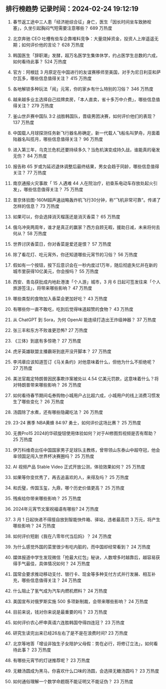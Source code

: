 
## 排行榜趋势 记录时间：2024-02-24 19:12:19
  
  1. 春节返工途中三人患「经济舱综合征」身亡，医生「因长时间坐车致肺栓塞」，久坐引起胸闷气短需要注意哪些？ 689 万热度
    
  2. 北京奔驰 CEO 吐槽有些车企靠堆料竞争：大量烧掉资金，投资人上岸遥遥无期；如何评价他的言论？ 628 万热度
    
  3. 韩国医生「辞职潮」发酵，超万名医学生集体休学，约占医学生总数的六成，如何看待此事？ 524 万热度
    
  4. 官方：阿根廷 3 月原定在中国进行的友谊赛移师至美国，对手为尼日利亚和萨尔瓦多，哪些信息值得关注？ 415 万热度
    
  5. 各地解锁多种玩法「闹」元宵，你的家乡有什么特别的习俗？ 346 万热度
    
  6. 越来越多业主选择自己挂牌卖房，「本人直卖，省十多万中介费」，哪些信息值得关注？ 279 万热度
    
  7. 釜山世乒赛中国队 3:2 战胜韩国队，晋级男团决赛，如何评价他们的表现？ 137 万热度
    
  8. 中国载人月球探测任务新飞行器名称确定，新一代载人飞船名叫梦舟，月面着陆器名叫揽月，哪些信息值得关注？ 96 万热度
    
  9. 进入第三年，乌克兰危机还要持续多久？当危机演变成持久战，谁能真的毫发无伤？ 84 万热度
    
  10. 报告称 65 岁或为延迟退休调整后最终结果，男女会趋于同龄，哪些信息值得关注？ 77 万热度
    
  11. 南京通报火灾事故「 15 人遇难 44 人在院治疗，初查系电动车存放处起火引发」，哪些信息值得关注？ 75 万热度
    
  12. 普京体验图-160M超声速战略轰炸机飞行30分钟，称“飞机非常可靠”。传递了怎样的信息？ 73 万热度
    
  13. 如果可以，你会选择消灭榴莲还是消灭香菜？ 65 万热度
    
  14. 俄乌冲突两周年，谁才是真正的赢家？西方自顾无暇，援助日减，未来将何去何从？ 58 万热度
    
  15. 世界讨厌香菜日，你对香菜是爱还是恨？ 57 万热度
    
  16. 除了看花灯、吃元宵外，你还知道哪些元宵节的习俗？ 56 万热度
    
  17. 假如有一个按钮，按下后意识会在一秒内度过1万年，随后彻底失忆并在新的城市里获得10亿美元，你会按吗？ 55 万热度
    
  18. 西安、青岛获批成内地赴港澳「个人游」城市，3 月 6 日起可签发往来「个人旅游签注」，将带来哪些影响？ 47 万热度
    
  19. 哪些类型的食物加入香菜会更加好吃？ 43 万热度
    
  20. 有哪些你一直不敢吃，吃到后觉得味道超赞的食物？ 43 万热度
    
  21. 从 ChatGPT 到 Sora，为何 OpenAI 能连续打造出王炸级神器？ 37 万热度
    
  22. 张三丰和东方不败谁更恐怖? 27 万热度
    
  23. 《三体》到底有多惊艳？ 27 万热度
    
  24. 虎牙英雄联盟主播霸哥到底开没开脚本？ 27 万热度
    
  25. 李鸿章应该知道签订《马关条约》对他意味着什么，但他为什么不拒绝呢？ 27 万热度
    
  26. 美法官裁定特朗普因民事欺诈案被处以 4.54 亿美元罚款，这意味着什么？将对特朗普带来哪些影响？ 26 万热度
    
  27. 如何看待春节期间屯券购物小城用户占比超六成，小城用户的线上消费习惯发生了哪些变化？ 26 万热度
    
  28. 汤圆除了水煮，还有哪些隐藏吃法？ 26 万热度
    
  29. 23-24 赛季 NBA黄蜂 84:97 勇士，如何评价这场比赛？ 25 万热度
    
  30. 无畏Pro15 2024的华硕旋钮使用体验如何？对于AI修图剪视频是否有帮助？ 25 万热度
    
  31. 伊万科维奇出任中国国家男子足球队主教练，曾带领山东泰山中超夺冠，他会率领国足闯入世界杯决赛圈吗？ 25 万热度
    
  32. AI 视频产品 Stable Video 正式开放公测，体验效果如何？ 25 万热度
    
  33. 如果等你变优秀了，再去追喜欢的人，来得及吗？ 25 万热度
    
  34. 和氏璧，传国玉玺，九鼎，哪个历史价值更高？ 25 万热度
    
  35. 残疾给你带来哪些影响？ 25 万热度
    
  36. 2024年元宵节文案祝福语有哪些? 24 万热度
    
  37. 3 月 1 日起快递不得擅自放到智能快件箱、驿站，违者最高罚 3 万元，将产生哪些影响？ 24 万热度
    
  38. 如何评价短剧《我在八零年代当后妈》？ 24 万热度
    
  39. 为什么感觉外国的菜里很少有吃内脏的，而中国却经常看到？ 24 万热度
    
  40. 媒体报道中学生发现微信「抢最大红包」秘诀，人数增多时越靠后，越容易获得手气最佳，具体情况如何？ 24 万热度
    
  41. 国常会要求推动移动支付、银行卡、现金等多种支付方式并行发展、相互补充，哪些信息值得关注？ 24 万热度
    
  42. 什么阻止了氢气成为汽车内燃机燃料？ 24 万热度
    
  43. 美国宣布对俄罗斯实施 500 多项新制裁，会带来哪些影响？ 24 万热度
    
  44. 目前来说，钱对你来说是最重要的吗？ 23 万热度
    
  45. 如何评价农心杯申真谞六连胜韩国夺得四连冠？ 23 万热度
    
  46. 研究生读完出来已经26左右了是不是在浪费时间? 23 万热度
    
  47. 北京等地答「增设非独生子女陪护父母假：势在必行，将修订立法」，如何看待此事？ 23 万热度
    
  48. 有哪些元宵节的灯谜推荐呢？ 23 万热度
    
  49. 无糖汤圆成为黑马，你喜欢什么口味的汤圆，会选择无糖汤圆吗？ 23 万热度
    
  50. 如何通俗理解一个数学命题既不能证明又不能证伪？ 23 万热度
    